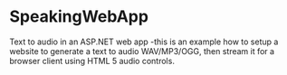 # SpeakingWebApp
Text to audio in an ASP.NET web app -this is an example how to setup a website to generate a text to audio WAV/MP3/OGG, then stream it for a browser client using HTML 5 audio controls.
